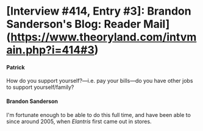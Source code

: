 # [Interview #414, Entry #3]: Brandon Sanderson's Blog: Reader Mail](https://www.theoryland.com/intvmain.php?i=414#3)

#### Patrick

How do you support yourself?—i.e. pay your bills—do you have other jobs to support yourself/family?

#### Brandon Sanderson

I'm fortunate enough to be able to do this full time, and have been able to since around 2005, when
*Elantris*
first came out in stores.

